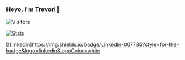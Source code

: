 ### Heyo, I'm Trevor!👋

![Visitors](https://api.visitorbadge.io/api/visitors?path=trevorfitz0&label=Visitors&countColor=%23263759)
   
[![Stats](https://github-stats-alpha.vercel.app/api?username=trevorfitz0 "Example")](https://github-stats-alpha.vercel.app/api?username=trevorfitz0 "Example")

[![linkedin]https://img.shields.io/badge/LinkedIn-0077B5?style=for-the-badge&logo=linkedin&logoColor=white
